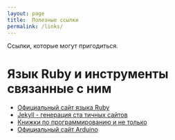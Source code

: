 ```yaml
---
layout: page
title:  Полезные ссылки
permalink: /links/
---
```


Ссылки, которые могут пригодиться.

# Язык Ruby и инструменты связанные с ним
 - [Официальный сайт языка Ruby](http://ruby-lang.org)
 - [Jekyll - генерация ста
 тичных сайтов](http://jekyllrb.com/)
 - [Книжки по программированию и не только](http://www.proklondike.com/)
 - [Официальный сайт Arduino](http://arduino.cc)
